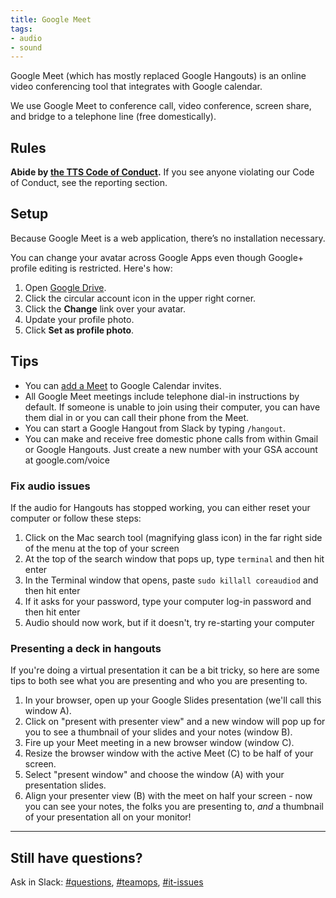 ```yaml
---
title: Google Meet
tags:
- audio
- sound
---
```


Google Meet (which has mostly replaced Google Hangouts) is an online video conferencing tool that integrates with Google calendar.

We use Google Meet to conference call, video conference, screen share, and bridge to a telephone line (free domestically).

## Rules

**Abide by [the TTS Code of Conduct]({{site.baseurl}}/code-of-conduct).**  If you see anyone violating our Code of Conduct, see the reporting section.

## Setup

Because Google Meet is a web application, there’s no installation necessary.

You can change your avatar across Google Apps even though Google+ profile editing is restricted. Here's how:

 1. Open [Google Drive](https://drive.google.com).
 2. Click the circular account icon in the upper right corner.
 3. Click the **Change** link over your avatar.
 4. Update your profile photo.
 5. Click **Set as profile photo**.

## <a id="setup">Tips</a>

- You can [add a Meet]({{site.baseurl}}/google-calendar/#tips) to Google Calendar invites.
- All Google Meet meetings include telephone dial-in instructions by default. If someone is unable to join using their computer, you can have them dial in or you can call their phone from the Meet.
- You can start a Google Hangout from Slack by typing `/hangout`.
- You can make and receive free domestic phone calls from within Gmail or Google Hangouts. Just create a new number with your GSA account at google.com/voice

### Fix audio issues

If the audio for Hangouts has stopped working, you can either reset your computer or follow these steps:

1. Click on the Mac search tool (magnifying glass icon) in the far right side of the menu at the top of your screen
2. At the top of the search window that pops up, type `terminal` and then hit enter
3. In the Terminal window that opens, paste `sudo killall coreaudiod` and then hit enter
4. If it asks for your password, type your computer log-in password and then hit enter
5. Audio should now work, but if it doesn't, try re-starting your computer

### Presenting a deck in hangouts
If you're doing a virtual presentation it can be a bit tricky, so here are some tips to both see what you are presenting and who you are presenting to.

1. In your browser, open up your Google Slides presentation (we'll call this window A).
2. Click on "present with presenter view" and a new window will pop up for you to see a thumbnail of your slides and your notes (window B).
2. Fire up your Meet meeting in a new browser window (window C).
2. Resize the browser window with the active Meet (C) to be half of your screen.
4. Select "present window" and choose the window (A) with your presentation slides.
5. Align your presenter view (B) with the meet on half your screen - now you can see your notes, the folks you are presenting to, _and_ a thumbnail of your presentation all on your monitor!

---

## Still have questions?

Ask in Slack: [#questions](https://gsa-tts.slack.com/messages/questions), [#teamops](https://gsa-tts.slack.com/messages/teamops), [#it-issues](https://gsa-tts.slack.com/messages/it-issues)
